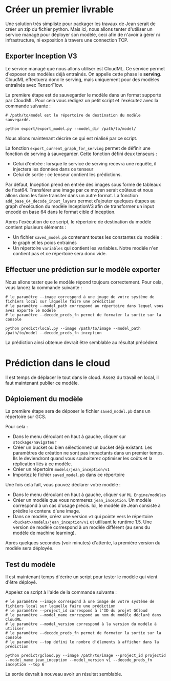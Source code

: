 # Créer un premier livrable

Une solution très simpliste pour packager les travaux de Jean serait de créer un zip du fichier python.
Mais ici, nous allons tenter d'utiliser un service managé pour déployer son modèle, ceci afin de n'avoir à gérer ni infrastructure, ni exposition à travers une connection TCP.

## Exporter Inception V3

Le service managé que nous allons utiliser est CloudML.
Ce service permet d'exposer des modèles déjà entraînés. On appelle cette phase le **serving**.
CloudML effectuera donc le serving, mais uniquement pour des modèles entraînés avec TensorFlow.

La première étape est de sauvegarder le modèle dans un format supporté par CloudML.
Pour cela vous rédigez un petit script et l'exécutez avec la commande suivante :
```
# /path/to/model est le répertoire de destination du modèle sauvegardé.

python export/export_model.py --model_dir /path/to/model/
```

Nous allons maintenant décrire ce qui est réalisé par ce script.

La fonction `export_current_graph_for_serving` permet de définir une fonction de serving à sauvegarder.
Cette fonction défini deux tenseurs :
- Celui d'entrée : lorsque le service de serving recevra une requête, il injectera les données dans ce tenseur
- Celui de sortie : ce tenseur contient les prédictions.

Par défaut, Inception prend en entrée des images sous forme de tableaux de float64.
Transférer une image par ce moyen serait coûteux et nous allons donc les faire transiter dans un autre format.
La fonction `add_base_64_decode_input_layers` permet d'ajouter quelques étapes au graph d'exécution du modèle InceptionV3 afin de transformer un input encodé en base 64 dans le format cible d'Inception.

Après l'exécution de ce script, le répertoire de destination du modèle contient plusieurs éléments :
- Un fichier `saved_model.pb` contenant toutes les constantes du modèle : le graph et les poids entraînés
- Un répertoire `variables` qui contient les variables.
  Notre modèle n'en contient pas et ce répertoire sera donc vide.

## Effectuer une prédiction sur le modèle exporter

Nous allons tester que le modèle répond toujours correctement.
Pour cela, vous lancez la commande suivante :
```
# le paramètre --image correspond à une image de votre système de fichiers local sur laquelle faire une prédiction
# le paramètre --model_path correspond au répertoire dans lequel vous avez exporté le modèle
# le paramètre --decode_preds_fn permet de formater la sortie sur la console

python predict/local.py --image /path/to/image --model_path /path/to/model --decode_preds_fn inception
```

La prédiction ainsi obtenue devrait être semblable au résultat précédent.

# Prédiction dans le cloud

Il est temps de déplacer le tout dans le cloud.
Assez du travail en local, il faut maintenant publier ce modèle.

## Déploiement du modèle

La première étape sera de déposer le fichier `saved_model.pb` dans un répertoire sur GCS.

Pour cela :
- Dans le menu déroulant en haut à gauche, cliquer sur `stockage/navigateur`
- Créer un bucket ou bien sélectionnez un bucket déjà existant.
  Les paramètres de création ne sont pas impactants dans un premier temps.
  Ils le deviendront quand vous souhaiterez optimiser les coûts et la réplication liés à ce modèle.
- Créer un répertoire `models/jean_inception/v1`
- Importez le fichier `saved_model.pb` dans ce répertoire

Une fois cela fait, vous pouvez déclarer votre modèle :
- Dans le menu déroulant en haut à gauche, cliquer sur `ML Engine/modèles`
- Créer un modèle que vous nommerez `jean_inception`.
  Un modèle correspond à un cas d'usage précis.
  Ici, le modèle de Jean consiste à prédire le contenu d'une image.
- Dans ce modèle, créez une version `v1` qui pointe vers le répertoire `<bucket>/models/jean_inception/v1` et utilisant le runtime 1.5.
  Une version de modèle correspond à un modèle différent (au sens du modèle de machine learning).

Après quelques secondes (voir minutes) d'attente, la première version du modèle sera déployée.

## Test du modèle

Il est maintenant temps d'écrire un script pour tester le modèle qui vient d'être déployé.

Appelez ce script à l'aide de la commande suivante :
```
# le paramètre --image correspond à une image de votre système de fichiers local sur laquelle faire une prédiction
# le paramètre --project_id correspond à l'ID du projet GCloud
# le paramètre --model_name correspond au nom du modèle déclaré dans CloudML
# le paramètre --model_version correspond à la version du modèle à utiliser
# le paramètre --decode_preds_fn permet de formater la sortie sur la console
# le paramètre --top défini le nombre d'élements à afficher dans la prédiction

python predict/gcloud.py --image /path/to/image --project_id projectid --model_name jean_inception --model_version v1 --decode_preds_fn inception --top 6
```

La sortie devrait à nouveau avoir un résultat semblable.
